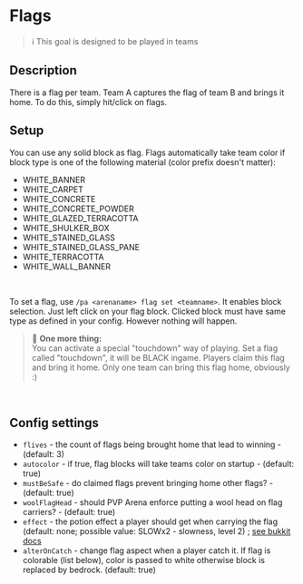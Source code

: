# Flags

> ℹ This goal is designed to be played in teams

## Description

There is a flag per team. Team A captures the flag of team B and brings it home. 
To do this, simply hit/click on flags.

## Setup

You can use any solid block as flag. Flags automatically take team color if block type is one
of the following material (color prefix doesn't matter):

* WHITE_BANNER
* WHITE_CARPET
* WHITE_CONCRETE
* WHITE_CONCRETE_POWDER 
* WHITE_GLAZED_TERRACOTTA 	
* WHITE_SHULKER_BOX
* WHITE_STAINED_GLASS 
* WHITE_STAINED_GLASS_PANE
* WHITE_TERRACOTTA
* WHITE_WALL_BANNER

<br>

To set a flag, use `/pa <arenaname> flag set <teamname>`. It enables block selection.
Just left click on your flag block. Clicked block must have same type as defined in your config. However nothing will 
happen.

> 🚩 **One more thing:**  
You can activate a special "touchdown" way of playing. Set a flag called "touchdown", it will be BLACK ingame. 
Players claim this flag and bring it home. Only one team can bring this flag home, obviously :)

<br>

## Config settings

- `flives` \- the count of flags being brought home that lead to winning - (default: 3)
- `autocolor` \- if true, flag blocks will take teams color on startup - (default: true)
- `mustBeSafe` \- do claimed flags prevent bringing home other flags? \- (default: true)
- `woolFlagHead` \- should PVP Arena enforce putting a wool head on flag carriers? - (default: true)
- `effect` \- the potion effect a player should get when carrying the flag (default: none; possible value: SLOWx2 - 
slowness, level 2) ; [see bukkit docs](https://hub.spigotmc.org/javadocs/spigot/org/bukkit/potion/PotionEffectType.html)
- `alterOnCatch` \- change flag aspect when a player catch it. If flag is colorable (list below), color is passed to white
 otherwise block is replaced by bedrock. (default: true)
